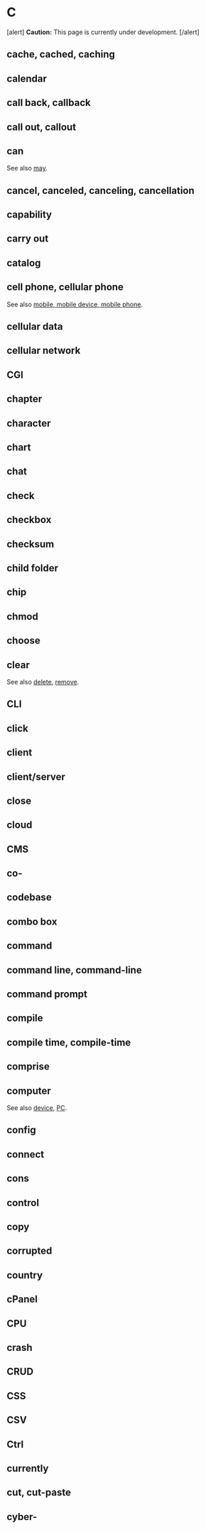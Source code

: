 # C

[alert] **Caution:** This page is currently under development. [/alert]

## cache, cached, caching
## calendar
## call back, callback
## call out, callout
## can


See also [may]().

## cancel, canceled, canceling, cancellation
## capability
## carry out
## catalog
## cell phone, cellular phone


See also [mobile, mobile device, mobile phone]().

## cellular data
## cellular network
## CGI
## chapter
## character
## chart
## chat
## check
## checkbox
## checksum
## child folder
## chip
## chmod
## choose
## clear


See also [delete](https://make.wordpress.org/docs/style-guide/word-list/d/#delete), [remove](https://make.wordpress.org/docs/style-guide/word-list/r/#remove).

## CLI
## click
## client
## client/server
## close
## cloud
## CMS
## co-
## codebase
## combo box
## command
## command line, command-line
## command prompt
## compile
## compile time, compile-time
## comprise
## computer


See also [device](), [PC](https://make.wordpress.org/docs/style-guide/word-list/p/#pc).

## config
## connect
## cons
## control
## copy
## corrupted
## country
## cPanel
## CPU
## crash
## CRUD
## CSS
## CSV
## Ctrl
## currently
## cut, cut-paste
## cyber-
